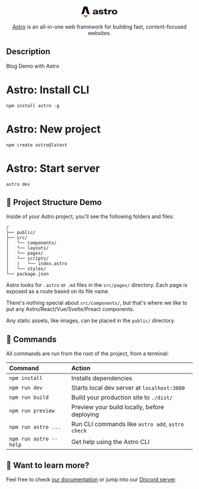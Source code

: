 <p align="center">
    <svg viewBox="0 0 2712 894" height="32" aria-hidden="true"><path fill="#000" d="M445.432 22.983c7.29 9.05 11.007 21.26 18.441 45.682L626.28 602.176a675.845 675.845 0 0 0-194.166-65.737L326.37 179.099a13.762 13.762 0 0 0-26.407.041L195.5 536.259A675.814 675.814 0 0 0 .459 602.095L163.664 68.541c7.457-24.38 11.186-36.57 18.475-45.602A60.008 60.008 0 0 1 206.453 4.95C217.223.622 229.97.622 255.465.622h116.569c25.528 0 38.292 0 49.072 4.338a59.994 59.994 0 0 1 24.326 18.023Z"></path><path fill="#FF5D01" d="M464.866 627.566c-26.773 22.894-80.211 38.507-141.766 38.507-75.549 0-138.872-23.52-155.675-55.152-6.007 18.129-7.354 38.877-7.354 52.131 0 0-3.957 65.082 41.309 110.349 0-23.505 19.054-42.559 42.558-42.559 40.287 0 40.242 35.148 40.205 63.664l-.002 2.545c0 43.282 26.453 80.385 64.074 96.024-5.619-11.557-8.771-24.535-8.771-38.25 0-41.28 24.234-56.65 52.4-74.514 22.41-14.213 47.31-30.004 64.47-61.682 8.954-16.528 14.038-35.459 14.038-55.577 0-12.372-1.923-24.295-5.486-35.486Z"></path><path fill="#000" d="M999.147 593.833c67.933 0 118.883-24.168 139.783-65.317 0 19.595 1.3 39.844 4.57 55.52h111.69c-5.22-22.863-7.84-54.216-7.84-95.365v-100.59c0-95.364-56.17-140.433-180.93-140.433-109.076 0-182.232 45.069-190.724 118.879h116.266c3.919-32.006 30.698-49.642 74.458-49.642 43.11 0 67.28 17.636 67.28 54.215v9.796l-118.22 10.451c-57.483 5.88-90.142 15.676-113.004 31.353-24.167 16.328-36.578 41.151-36.578 71.849 0 61.399 50.949 99.284 133.249 99.284Zm43.113-67.931c-37.89 0-60.749-15.022-60.749-39.19 0-24.82 18.939-37.885 66.629-43.763l87.52-9.144V453.4c0 43.763-37.88 72.502-93.4 72.502ZM1490.77 593.833c113.65 0 171.79-42.456 171.79-111.04 0-56.827-32.66-88.18-111.69-98.631l-98.64-11.103c-28.08-3.921-39.84-11.106-39.84-26.782 0-18.941 18.94-27.433 62.05-27.433 59.44 0 100.59 13.717 133.91 40.498l52.9-52.908c-36.58-37.884-99.93-58.786-178.32-58.786-110.38 0-171.78 39.19-171.78 105.161 0 57.48 37.88 89.486 116.26 99.936l88.84 10.451c35.27 4.573 45.72 11.106 45.72 28.087 0 19.597-19.6 30.048-65.32 30.048-67.93 0-113.65-18.29-144.35-52.255l-60.1 49.641c39.85 49.643 107.78 75.116 198.57 75.116ZM1754.78 331.255v137.821c0 80.994 45.72 122.145 143.7 122.145 30.05 0 53.56-3.266 75.77-9.798v-84.915c-11.76 2.614-26.13 5.226-45.07 5.226-41.15 0-61.4-18.288-61.4-56.826V331.255h107.12v-73.81h-107.12V137.914l-113 41.803v77.728h-73.16v73.81h73.16ZM2137.13 257.445h-103.2v326.591h113V461.892c0-35.274 7.84-67.279 29.4-87.528 16.98-15.677 41.15-24.166 75.11-24.166 12.41 0 22.21 1.304 33.31 2.611V250.26c-7.18-1.306-12.41-1.306-21.55-1.306-64.67 0-108.43 37.231-126.07 97.978v-89.487ZM2508.05 593.833c119.54 0 203.8-63.358 203.8-173.745 0-109.735-84.26-172.44-203.8-172.44-120.18 0-204.44 62.705-204.44 172.44 0 110.387 84.26 173.745 204.44 173.745Zm0-75.116c-54.86 0-89.48-35.271-89.48-98.629 0-63.36 34.62-97.325 89.48-97.325 54.22 0 88.84 33.965 88.84 97.325 0 63.358-34.62 98.629-88.84 98.629Z"></path></svg>
</p>

<p align="center"><a href="https://astro.build/" target="_blank">Astro</a> is an all-in-one web framework for building fast, content-focused websites.</p>

## Description

Blog Demo with Astro

# Astro: Install CLI
```
npm install astro -g
```


# Astro: New project

```
npm create astro@latest
```
# Astro: Start server

```
astro dev
```

## 🚀 Project Structure Demo

Inside of your Astro project, you'll see the following folders and files:

```
/
├── public/
├── src/
│   └── components/
│   └── layouts/
│   └── pages/
│   └── scripts/
│   |   └── index.astro
│   └── styles/
└── package.json
```

Astro looks for `.astro` or `.md` files in the `src/pages/` directory. Each page is exposed as a route based on its file name.

There's nothing special about `src/components/`, but that's where we like to put any Astro/React/Vue/Svelte/Preact components.

Any static assets, like images, can be placed in the `public/` directory.

## 🧞 Commands

All commands are run from the root of the project, from a terminal:

| Command                | Action                                           |
| :--------------------- | :----------------------------------------------- |
| `npm install`          | Installs dependencies                            |
| `npm run dev`          | Starts local dev server at `localhost:3000`      |
| `npm run build`        | Build your production site to `./dist/`          |
| `npm run preview`      | Preview your build locally, before deploying     |
| `npm run astro ...`    | Run CLI commands like `astro add`, `astro check` |
| `npm run astro --help` | Get help using the Astro CLI                     |

## 👀 Want to learn more?

Feel free to check [our documentation](https://docs.astro.build) or jump into our [Discord server](https://astro.build/chat).
